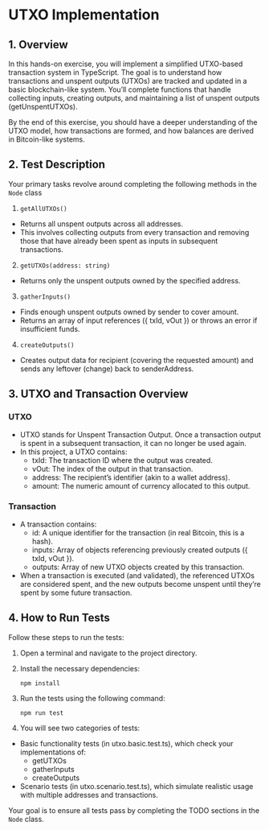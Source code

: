 # UTXO Implementation

## 1. Overview

In this hands-on exercise, you will implement a simplified UTXO-based transaction system in TypeScript. The goal is to understand how transactions and unspent outputs (UTXOs) are tracked and updated in a basic blockchain-like system. You’ll complete functions that handle collecting inputs, creating outputs, and maintaining a list of unspent outputs (getUnspentUTXOs).

By the end of this exercise, you should have a deeper understanding of the UTXO model, how transactions are formed, and how balances are derived in Bitcoin-like systems.

## 2. Test Description

Your primary tasks revolve around completing the following methods in the `Node` class

1. `getAllUTXOs()`

- Returns all unspent outputs across all addresses.
- This involves collecting outputs from every transaction and removing those that have already been spent as inputs in subsequent transactions.

2. `getUTXOs(address: string)`

- Returns only the unspent outputs owned by the specified address.

3. `gatherInputs()`

- Finds enough unspent outputs owned by sender to cover amount.
- Returns an array of input references ({ txId, vOut }) or throws an error if insufficient funds.

4. `createOutputs()`

- Creates output data for recipient (covering the requested amount) and sends any leftover (change) back to senderAddress.

## 3. UTXO and Transaction Overview

### UTXO

- UTXO stands for Unspent Transaction Output. Once a transaction output is spent in a subsequent transaction, it can no longer be used again.
- In this project, a UTXO contains:
  - txId: The transaction ID where the output was created.
  - vOut: The index of the output in that transaction.
  - address: The recipient’s identifier (akin to a wallet address).
  - amount: The numeric amount of currency allocated to this output.

### Transaction

- A transaction contains:
  - id: A unique identifier for the transaction (in real Bitcoin, this is a hash).
  - inputs: Array of objects referencing previously created outputs ({ txId, vOut }).
  - outputs: Array of new UTXO objects created by this transaction.
- When a transaction is executed (and validated), the referenced UTXOs are considered spent, and the new outputs become unspent until they’re spent by some future transaction.

## 4. How to Run Tests

Follow these steps to run the tests:

1. Open a terminal and navigate to the project directory.
2. Install the necessary dependencies:
   ```
   npm install
   ```
3. Run the tests using the following command:
   ```
   npm run test
   ```

4. You will see two categories of tests:

- Basic functionality tests (in utxo.basic.test.ts), which check your implementations of:
  - getUTXOs
  - gatherInputs
  - createOutputs
- Scenario tests (in utxo.scenario.test.ts), which simulate realistic usage with multiple addresses and transactions.

Your goal is to ensure all tests pass by completing the TODO sections in the `Node` class.
